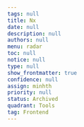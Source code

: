 ```yaml
---
tags: null
title: Nx
date: null
description: null
authors: null
menu: radar
toc: null
notice: null
type: null
show_frontmatter: true
confidence: null
assign: minhth
priority: null
status: Archived
quadrant: Tools
tag: Frontend
---
```



